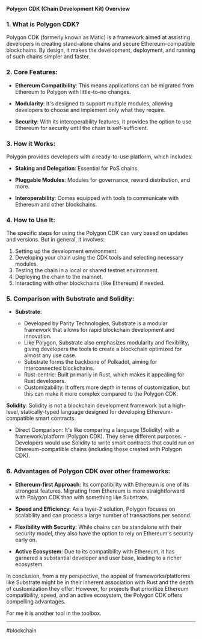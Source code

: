 **Polygon CDK (Chain Development Kit) Overview**

### 1. What is Polygon CDK?

Polygon CDK (formerly known as Matic) is a framework aimed at assisting developers in creating stand-alone chains and secure Ethereum-compatible blockchains. By design, it makes the development, deployment, and running of such chains simpler and faster.

### 2. Core Features:

- **Ethereum Compatibility**: This means applications can be migrated from Ethereum to Polygon with little-to-no changes.
    
- **Modularity**: It's designed to support multiple modules, allowing developers to choose and implement only what they require.
    
- **Security**: With its interoperability features, it provides the option to use Ethereum for security until the chain is self-sufficient.
    

### 3. How it Works:

Polygon provides developers with a ready-to-use platform, which includes:

- **Staking and Delegation**: Essential for PoS chains.
    
- **Pluggable Modules**: Modules for governance, reward distribution, and more.
    
- **Interoperability**: Comes equipped with tools to communicate with Ethereum and other blockchains.
    

### 4. How to Use It:

The specific steps for using the Polygon CDK can vary based on updates and versions. But in general, it involves:

1. Setting up the development environment.
2. Developing your chain using the CDK tools and selecting necessary modules.
3. Testing the chain in a local or shared testnet environment.
4. Deploying the chain to the mainnet.
5. Interacting with other blockchains (like Ethereum) if needed.

### 5. Comparison with Substrate and Solidity:

- **Substrate**:
    
    - Developed by Parity Technologies, Substrate is a modular framework that allows for rapid blockchain development and innovation.
    - Like Polygon, Substrate also emphasizes modularity and flexibility, giving developers the tools to create a blockchain optimized for almost any use case.
    - Substrate forms the backbone of Polkadot, aiming for interconnected blockchains.
    - Rust-centric: Built primarily in Rust, which makes it appealing for Rust developers.
    - Customizability: It offers more depth in terms of customization, but this can make it more complex compared to the Polygon CDK.


**Solidity**:
Solidity is not a blockchain development framework but a high-level, statically-typed language designed for developing Ethereum-compatible smart contracts.

   - Direct Comparison: It's like comparing a language (Solidity) with a framework/platform (Polygon CDK). They serve different purposes.
    - Developers would use Solidity to write smart contracts that could run on Ethereum-compatible chains (including those created with Polygon CDK).

### 6. Advantages of Polygon CDK over other frameworks:

- **Ethereum-first Approach**: Its compatibility with Ethereum is one of its strongest features. Migrating from Ethereum is more straightforward with Polygon CDK than with something like Substrate.
    
- **Speed and Efficiency**: As a layer-2 solution, Polygon focuses on scalability and can process a large number of transactions per second.
    
- **Flexibility with Security**: While chains can be standalone with their security model, they also have the option to rely on Ethereum's security early on.
    
- **Active Ecosystem**: Due to its compatibility with Ethereum, it has garnered a substantial developer and user base, leading to a richer ecosystem.
    

In conclusion, from a my perspective, the appeal of frameworks/platforms like Substrate might be in their inherent association with Rust and the depth of customization they offer. However, for projects that prioritize Ethereum compatibility, speed, and an active ecosystem, the Polygon CDK offers compelling advantages.

For me it is another tool in the toolbox.

---
#blockchain 